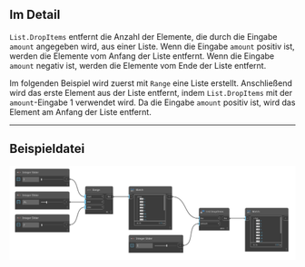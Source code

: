 ## Im Detail
`List.DropItems` entfernt die Anzahl der Elemente, die durch die Eingabe `amount` angegeben wird, aus einer Liste. Wenn die Eingabe `amount` positiv ist, werden die Elemente vom Anfang der Liste entfernt. Wenn die Eingabe `amount` negativ ist, werden die Elemente vom Ende der Liste entfernt.

Im folgenden Beispiel wird zuerst mit `Range` eine Liste erstellt. Anschließend wird das erste Element aus der Liste entfernt, indem `List.DropItems` mit der `amount`-Eingabe 1 verwendet wird. Da die Eingabe `amount` positiv ist, wird das Element am Anfang der Liste entfernt.
___
## Beispieldatei

![List.DropItems](./DSCore.List.DropItems_img.jpg)
